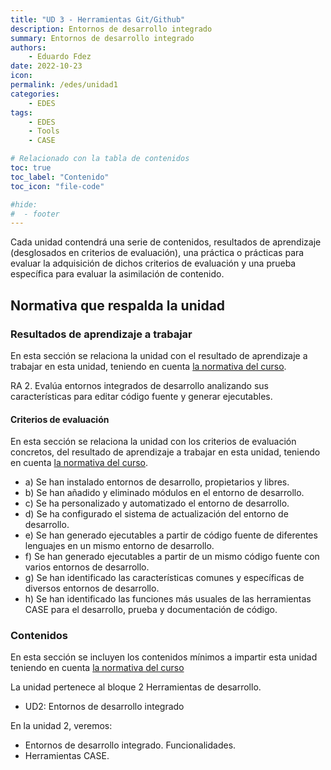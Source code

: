 ```yaml
---
title: "UD 3 - Herramientas Git/Github"
description: Entornos de desarrollo integrado
summary: Entornos de desarrollo integrado
authors:
    - Eduardo Fdez
date: 2022-10-23
icon:   
permalink: /edes/unidad1
categories:
    - EDES
tags:
    - EDES
    - Tools
    - CASE

# Relacionado con la tabla de contenidos
toc: true
toc_label: "Contenido"
toc_icon: "file-code"

#hide:
#  - footer
---
```


Cada unidad contendrá una serie de contenidos, resultados de aprendizaje (desglosados en criterios de evaluación), una práctica o prácticas para evaluar la adquisición de dichos criterios de evaluación y una prueba específica para evaluar la asimilación de contenido.

## Normativa que respalda la unidad

### Resultados de aprendizaje a trabajar

En esta sección se relaciona la unidad con el resultado de aprendizaje a trabajar en esta unidad, teniendo en cuenta [la normativa del curso](https://www.todofp.es/dam/jcr:c198771c-775e-469b-936f-5f5ef6af165a/andtsdesarrollo-aplicaciones-web-pdf.pdf).

RA 2. Evalúa entornos integrados de desarrollo analizando sus características para editar código fuente y generar ejecutables.

#### Criterios de evaluación

En esta sección se relaciona la unidad con los criterios de evaluación concretos, del resultado de aprendizaje a trabajar en esta unidad, teniendo en cuenta [la normativa del curso](https://www.boe.es/diario_boe/txt.php?id=BOE-A-2020-4963).

* a) Se han instalado entornos de desarrollo, propietarios y libres.
* b) Se han añadido y eliminado módulos en el entorno de desarrollo.
* c) Se ha personalizado y automatizado el entorno de desarrollo.
* d) Se ha configurado el sistema de actualización del entorno de desarrollo.
* e) Se han generado ejecutables a partir de código fuente de diferentes lenguajes en un mismo entorno de desarrollo.
* f) Se han generado ejecutables a partir de un mismo código fuente con varios entornos de desarrollo.
* g) Se han identificado las características comunes y específicas de diversos entornos de desarrollo.
* h) Se han identificado las funciones más usuales de las herramientas CASE para el desarrollo, prueba y documentación de código.


### Contenidos

En esta sección se incluyen los contenidos mínimos a impartir esta unidad teniendo en cuenta [la normativa del curso](https://www.todofp.es/dam/jcr:c198771c-775e-469b-936f-5f5ef6af165a/andtsdesarrollo-aplicaciones-web-pdf.pdf)


La unidad pertenece al bloque 2 Herramientas de desarrollo.

* UD2: Entornos de desarrollo integrado

En la unidad 2, veremos:

* Entornos de desarrollo integrado. Funcionalidades.
* Herramientas CASE.
